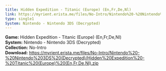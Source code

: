 ```yaml
---
title: Hidden Expedition - Titanic (Europe) (En,Fr,De,Nl)
link: https://myrient.erista.me/files/No-Intro/Nintendo%20-%20Nintendo%203DS%20(Decrypted)/Hidden%20Expedition%20-%20Titanic%20(Europe)%20(En,Fr,De,Nl).zip
type: single1
System: Nintendo - Nintendo 3DS (Decrypted)
---
```

<b>Game:</b> Hidden Expedition - Titanic (Europe) (En,Fr,De,Nl)<br>
<b>System:</b> Nintendo - Nintendo 3DS (Decrypted)<br>
<b>Collection:</b> No-Intro<br>
<b>Download:</b> https://myrient.erista.me/files/No-Intro/Nintendo%20-%20Nintendo%203DS%20(Decrypted)/Hidden%20Expedition%20-%20Titanic%20(Europe)%20(En,Fr,De,Nl).zip